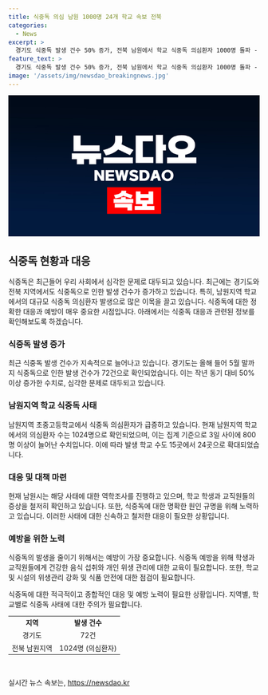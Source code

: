 ```yaml
---
title: 식중독 의심 남원 1000명 24개 학교 속보 전북
categories:
  - News
excerpt: >
  경기도 식중독 발생 건수 50% 증가, 전북 남원에서 학교 식중독 의심환자 1000명 돌파 - 경기도보건환경연구원에서 식중독균 배양분리작업이 이뤄지는 가운데, 경기도는 올해 5월 말까지 식중독 사례가 50% 증가한 72건 발생했다고 밝혔다. 또한, 전북 남원지역 초중고등학교에서 발생한 식중독 의심환자는 1000명을 넘어섰으며, 학교 수도 15곳에서 24곳으로 확대됐다.
feature_text: >
  경기도 식중독 발생 건수 50% 증가, 전북 남원에서 학교 식중독 의심환자 1000명 돌파 - 경기도보건환경연구원에서 식중독균 배양분리작업이 이뤄지는 가운데, 경기도는 올해 5월 말까지 식중독 사례가 50% 증가한 72건 발생했다고 밝혔다. 또한, 전북 남원지역 초중고등학교에서 발생한 식중독 의심환자는 1000명을 넘어섰으며, 학교 수도 15곳에서 24곳으로 확대됐다.
image: '/assets/img/newsdao_breakingnews.jpg'
---
```


<p><img src="/assets/img/newsdao_breakingnews.jpg" alt="firstkoreanews 속보" /></p>

<h2 data-ke-size="size26">식중독 현황과 대응</h2>

<p data-ke-size="size16">식중독은 최근들어 우리 사회에서 심각한 문제로 대두되고 있습니다. 최근에는 경기도와 전북 지역에서도 식중독으로 인한 발생 건수가 증가하고 있습니다. 특히, 남원지역 학교에서의 대규모 식중독 의심환자 발생으로 많은 이목을 끌고 있습니다. 식중독에 대한 정확한 대응과 예방이 매우 중요한 시점입니다. 아래에서는 식중독 대응과 관련된 정보를 확인해보도록 하겠습니다.</p>

<h3>식중독 발생 증가</h3>

<p data-ke-size="size16">최근 식중독 발생 건수가 지속적으로 늘어나고 있습니다. 경기도는 올해 들어 5월 말까지 식중독으로 인한 발생 건수가 72건으로 확인되었습니다. 이는 작년 동기 대비 50% 이상 증가한 수치로, 심각한 문제로 대두되고 있습니다.</p>

<h3>남원지역 학교 식중독 사태</h3>

<p data-ke-size="size16">남원지역 초중고등학교에서 식중독 의심환자가 급증하고 있습니다. 현재 남원지역 학교에서의 의심환자 수는 1024명으로 확인되었으며, 이는 집계 기준으로 3일 사이에 800명 이상이 늘어난 수치입니다. 이에 따라 발생 학교 수도 15곳에서 24곳으로 확대되었습니다. </p>

<h3>대응 및 대책 마련</h3>

<p data-ke-size="size16">현재 남원시는 해당 사태에 대한 역학조사를 진행하고 있으며, 학교 학생과 교직원들의 증상을 철저히 확인하고 있습니다. 또한, 식중독에 대한 명확한 원인 규명을 위해 노력하고 있습니다. 이러한 사태에 대한 신속하고 철저한 대응이 필요한 상황입니다.</p>

<h3>예방을 위한 노력</h3>

<p data-ke-size="size16">식중독의 발생을 줄이기 위해서는 예방이 가장 중요합니다. 식중독 예방을 위해 학생과 교직원들에게 건강한 음식 섭취와 개인 위생 관리에 대한 교육이 필요합니다. 또한, 학교 및 시설의 위생관리 강화 및 식품 안전에 대한 점검이 필요합니다.</p>

<p data-ke-size="size16">식중독에 대한 적극적이고 종합적인 대응 및 예방 노력이 필요한 상황입니다. 지역별, 학교별로 식중독 사태에 대한 주의가 필요합니다.</p>

<table>
<tbody>
<tr>
<td style="text-align: center; height: 17px;"><b>지역</b></td>
<td style="text-align: center; height: 17px;"><b>발생 건수</b></td>
</tr>
<tr>
<td style="text-align: center; height: 17px;">경기도</td>
<td style="text-align: center; height: 17px;">72건</td>
</tr>
<tr>
<td style="text-align: center; height: 17px;">전북 남원지역</td>
<td style="text-align: center; height: 17px;">1024명 (의심환자)</td>
</tr>
</tbody>
</table>

<p data-ke-size="size16">&nbsp;</p>
실시간 뉴스 속보는, <a href="https://newsdao.kr" rel="dofollow">https://newsdao.kr</a>


